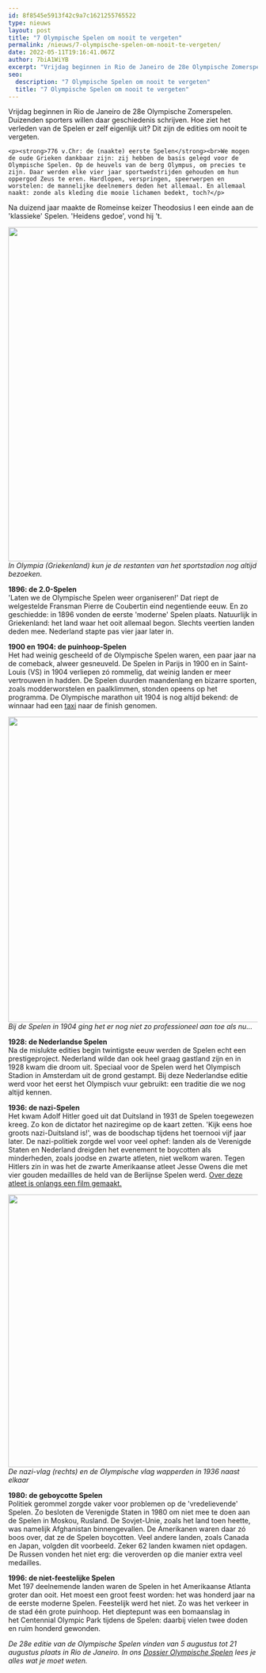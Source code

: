 ```yaml
---
id: 8f8545e5913f42c9a7c1621255765522
type: nieuws
layout: post
title: "7 Olympische Spelen om nooit te vergeten"
permalink: /nieuws/7-olympische-spelen-om-nooit-te-vergeten/
date: 2022-05-11T19:16:41.067Z
author: 7biA1WiYB
excerpt: "Vrijdag beginnen in Rio de Janeiro de 28e Olympische Zomerspelen. Duizenden sporters willen daar geschiedenis schrijven. Hoe ziet het verleden van de Spelen er zelf eigenlijk uit? Dit zijn de edities om nooit te vergeten.  "
seo:
  description: "7 Olympische Spelen om nooit te vergeten"
  title: "7 Olympische Spelen om nooit te vergeten"
---
```

Vrijdag beginnen in Rio de Janeiro de 28e Olympische Zomerspelen. Duizenden sporters willen daar geschiedenis schrijven. Hoe ziet het verleden van de Spelen er zelf eigenlijk uit? Dit zijn de edities om nooit te vergeten.  

    <p><strong>776 v.Chr: de (naakte) eerste Spelen</strong><br>We mogen de oude Grieken dankbaar zijn: zij hebben de basis gelegd voor de Olympische Spelen. Op de heuvels van de berg Olympus, om precies te zijn. Daar werden elke vier jaar sportwedstrijden gehouden om hun oppergod Zeus te eren. Hardlopen, verspringen, speerwerpen en worstelen: de mannelijke deelnemers deden het allemaal. En allemaal naakt: zonde als kleding die mooie lichamen bedekt, toch?</p>
<p>Na duizend jaar maakte de Romeinse keizer Theodosius I een einde aan de 'klassieke' Spelen. 'Heidens gedoe', vond hij 't.</p>
<p><div class="media media-element-container media-default"><div id="file-20801" class="file file-image file-image-jpeg">

        
  
  <div class="content">
    <img height="675" width="1210" class="media-element file-default" src="https://7dagen.netlify.app/sites/default/files/olympia2.jpg" alt="">  </div>

  
</div>
</div><em>In Olympia (Griekenland) kun je de restanten van het sportstadion nog altijd bezoeken.</em>
<p><strong>1896: de 2.0-Spelen</strong><br>'Laten we de Olympische Spelen weer organiseren!' Dat riept de welgestelde Fransman Pierre de Coubertin eind negentiende eeuw. En zo geschiedde: in 1896 vonden de eerste 'moderne' Spelen plaats. Natuurlijk in Griekenland: het land waar het ooit allemaal begon. Slechts veertien landen deden mee. Nederland stapte pas vier jaar later in.</p>
<p><strong>1900 en 1904: de puinhoop-Spelen</strong><br>Het had weinig gescheeld of de Olympische Spelen waren, een paar jaar na de comeback, alweer gesneuveld. De Spelen in Parijs in 1900 en in Saint-Louis (VS) in 1904 verliepen zó rommelig, dat weinig landen er meer vertrouwen in hadden. De Spelen duurden maandenlang en bizarre sporten, zoals modderworstelen en paalklimmen, stonden opeens op het programma. De Olympische marathon uit 1904 is nog altijd bekend: de winnaar had een <a href="http://jalopnik.com/5928842/the-first-winner-of-the-1904-olympic-marathon-used-a-car-the-second-winner-used-drugs-and-booze" target="_blank">taxi</a> naar de finish genomen.</p>
<p><div class="media media-element-container media-default"><div id="file-20803" class="file file-image file-image-jpeg">

        
  
  <div class="content">
    <img height="617" width="1090" class="media-element file-default" src="https://7dagen.netlify.app/sites/default/files/olympics.jpg" alt="">  </div>

  
</div>
</div><em>Bij de Spelen</em> <i>in 1904 ging het er nog niet zo professioneel aan toe als nu...</i>
<p><strong>1928: de Nederlandse Spelen</strong><br>Na de mislukte edities begin twintigste eeuw werden de Spelen echt een prestigeproject. Nederland wilde dan ook heel graag gastland zijn en in 1928 kwam die droom uit. Speciaal voor de Spelen werd het Olympisch Stadion in Amsterdam uit de grond gestampt. Bij deze Nederlandse editie werd voor het eerst het Olympisch vuur gebruikt: een traditie die we nog altijd kennen.</p>
<p><strong>1936: de nazi-Spelen</strong><br>Het kwam Adolf Hitler goed uit dat Duitsland in 1931 de Spelen toegewezen kreeg. Zo kon de dictator het naziregime op de kaart zetten. 'Kijk eens hoe groots nazi-Duitsland is!', was de boodschap tijdens het toernooi vijf jaar later. De nazi-politiek zorgde wel voor veel ophef: landen als de Verenigde Staten en Nederland dreigden het evenement te boycotten als minderheden, zoals joodse en zwarte atleten, niet welkom waren. Tegen Hitlers zin in was het de zwarte Amerikaanse atleet Jesse Owens die met vier gouden medaillles de held van de Berlijnse Spelen werd. <a href="https://7dagen.netlify.app/recensies/film/race-geen-gewone-sportfilm" target="_blank">Over deze atleet is onlangs een film gemaakt.</a></p>
<p><div class="media media-element-container media-default"><div id="file-20802" class="file file-image file-image-jpeg">

        
  
  <div class="content">
    <img height="551" width="800" class="media-element file-default" src="https://7dagen.netlify.app/sites/default/files/Bundesarchiv_B_145_Bild-P017073%2C_Berlin%2C_Olympische_Spiele_im_Olympiastadion.jpg" alt="">  </div>

  
</div>
</div><em>De nazi-vlag (rechts) en de Olympische vlag wapperden in 1936 naast elkaar</em>
<p><strong>1980: de geboycotte Spelen</strong><br>Politiek gerommel zorgde vaker voor problemen op de 'vredelievende' Spelen. Zo besloten de Verenigde Staten in 1980 om niet mee te doen aan de Spelen in Moskou, Rusland. De Sovjet-Unie, zoals het land toen heette, was namelijk Afghanistan binnengevallen. De Amerikanen waren daar zó boos over, dat ze de Spelen boycotten. Veel andere landen, zoals Canada en Japan, volgden dit voorbeeld. Zeker 62 landen kwamen niet opdagen. De Russen vonden het niet erg: die veroverden op die manier extra veel medailles.</p>
<p><strong>1996: de niet-feestelijke Spelen</strong><br>Met 197 deelnemende landen waren de Spelen in het Amerikaanse Atlanta groter dan ooit. Het moest een groot feest worden: het was honderd jaar na de eerste moderne Spelen. Feestelijk werd het niet. Zo was het verkeer in de stad één grote puinhoop. Het dieptepunt was een bomaanslag in het Centennial Olympic Park tijdens de Spelen: daarbij vielen twee doden en ruim honderd gewonden. </p>
<p><em>De 28e editie van de Olympische Spelen vinden van 5 augustus tot 21 augustus plaats in Rio de Janeiro. In ons <a href="https://7dagen.netlify.app/tag/dossier-olympische-spelen">Dossier Olympische Spelen</a> lees je alles wat je moet weten.</em></p>  
